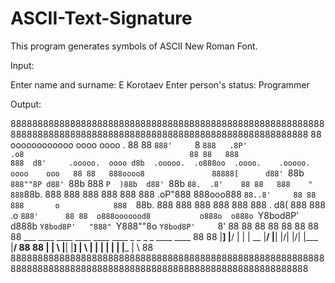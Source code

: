 # ASCII-Text-Signature
This program generates symbols of ASCII New Roman Font.

Input:

Enter name and surname: E Korotaev
Enter person's status: Programmer

Output:

88888888888888888888888888888888888888888888888888888888888888888888888888888888888888888888888888888888888888888
88  oooooooooooo           oooo    oooo                                  .                                     88
88  `888'     `8           `888   .8P'                                 .o8                                     88
88   888                    888  d8'     .ooooo.  oooo d8b  .ooooo.  .o888oo  .oooo.    .ooooo.  oooo    ooo   88
88   888oooo8               88888[      d88' `88b `888""8P d88' `88b   888   `P  )88b  d88' `88b  `88.  .8'    88
88   888    "               888`88b.    888   888  888     888   888   888    .oP"888  888ooo888   `88..8'     88
88   888       o            888  `88b.  888   888  888     888   888   888 . d8(  888  888    .o    `888'      88
88  o888ooooood8           o888o  o888o `Y8bod8P' d888b    `Y8bod8P'   "888" `Y888""8o `Y8bod8P'     `8'       88
88                                                                                                             88
88                                                                                                             88
88                                                                                                             88
88                             ___  ____ ____ ____ ____ ____ _  _ _  _ ____ ____                               88
88                             |__] |__/ |  | | __ |__/ |__| |\/| |\/| |___ |__/                               88
88                             |    |  \ |__| |__] |  \ |  | |  | |  | |___ |  \                               88
88888888888888888888888888888888888888888888888888888888888888888888888888888888888888888888888888888888888888888
